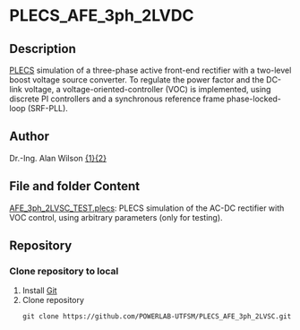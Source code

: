 # PLECS_AFE_3ph_2LVDC

## Description

[PLECS](https://www.plexim.com/products/plecs) simulation of a three-phase active front-end rectifier with a two-level boost voltage source converter. To regulate the power factor and the DC-link voltage, a voltage-oriented-controller (VOC) is implemented, using discrete PI controllers and a synchronous reference frame phase-locked-loop (SRF-PLL).

## Author 

Dr.-Ing. Alan Wilson [{1}](mailto:alan.wilson@usm.cl)[{2}](mailto:alan.h.wilson@ieee.org)

## File and folder Content

[AFE_3ph_2LVSC_TEST.plecs](AFE_3ph_2LVSC_TEST.plecs): PLECS simulation of the AC-DC rectifier with VOC control, using arbitrary parameters (only for testing).

## Repository

### Clone repository to local

1. Install [Git](https://git-scm.com/downloads)
1. Clone repository
	```bpowershell
	git clone https://github.com/POWERLAB-UTFSM/PLECS_AFE_3ph_2LVSC.git
	```
